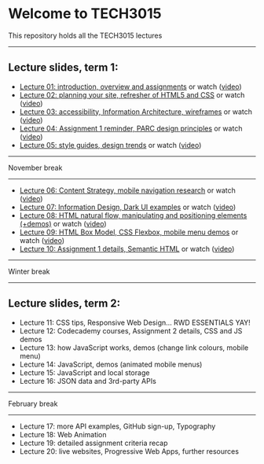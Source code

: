 # Welcome to TECH3015

This repository holds all the TECH3015 lectures

<!-- ## Module Documents

- [Module Handbook](https://TECH3015.github.io/lectures/module-handbook.html)
- [Coursework 1 Specification](https://TECH3015.github.io/lectures/coursework-01.html)
- [Coursework 2 Specification](https://TECH3015.github.io/lectures/coursework-02.html)
-->

---

## Lecture slides, term 1:

- [Lecture 01: introduction, overview and assignments](https://TECH3015.github.io/presents?lecture-01) or watch ([video](https://dmureplay.cloud.panopto.eu/Panopto/Pages/Viewer.aspx?id=5900e5e0-d40b-4cfd-9b39-ac4a00b900ee))
- [Lecture 02: planning your site, refresher of HTML5 and CSS](https://TECH3015.github.io/presents?lecture-02) or watch ([video](https://dmureplay.cloud.panopto.eu/Panopto/Pages/Viewer.aspx?id=9bc6c18a-53b5-4ba4-80bb-ac4e01056fb1))
- [Lecture 03: accessibility, Information Architecture, wireframes](https://TECH3015.github.io/presents?lecture-03) or watch ([video](https://dmureplay.cloud.panopto.eu/Panopto/Pages/Viewer.aspx?id=22011d37-727b-493a-8c57-ac5300fc8e42))
- [Lecture 04: Assignment 1 reminder, PARC design principles](https://TECH3015.github.io/presents?lecture-04) or watch ([video](https://dmureplay.cloud.panopto.eu/Panopto/Pages/Viewer.aspx?id=9c997e6c-da6e-4838-bd32-ac5600ce0d87))
- [Lecture 05: style guides, design trends](https://TECH3015.github.io/presents?lecture-05) or watch ([video](https://dmureplay.cloud.panopto.eu/Panopto/Pages/Viewer.aspx?id=45a449e4-a011-49b2-bac8-ac62014912ed))

---

November break

---

- [Lecture 06: Content Strategy, mobile navigation research](https://TECH3015.github.io/presents?lecture-06) or watch ([video](https://dmureplay.cloud.panopto.eu/Panopto/Pages/Viewer.aspx?id=6e870023-04af-4213-908a-ac6a0128426b))
- [Lecture 07: Information Design, Dark UI examples](https://TECH3015.github.io/presents?lecture-07) or watch ([video](https://dmureplay.cloud.panopto.eu/Panopto/Pages/Viewer.aspx?id=275a63ea-f0a8-4519-b027-ac7e00f55a68))
- [Lecture 08: HTML natural flow, manipulating and positioning elements (+demos)](https://tech3015.github.io/presents/?lecture-08) or watch ([video](https://dmureplay.cloud.panopto.eu/Panopto/Pages/Viewer.aspx?id=de2f7e54-40c2-4311-90e5-ac80010f44b8))
- [Lecture 09: HTML Box Model, CSS Flexbox, mobile menu demos](https://TECH3015.github.io/presents?lecture-09) or watch ([video](https://dmureplay.cloud.panopto.eu/Panopto/Pages/Viewer.aspx?id=91b7c413-e490-46da-a37b-ac80012176bd))
- [Lecture 10: Assignment 1 details, Semantic HTML](https://TECH3015.github.io/presents?lecture-10) or watch ([video](https://dmureplay.cloud.panopto.eu/Panopto/Pages/Viewer.aspx?id=917781e7-ecff-4d04-a0d4-ac90013fac55))

---

Winter break

---

## Lecture slides, term 2:

- Lecture 11: CSS tips, Responsive Web Design… RWD ESSENTIALS YAY!
- Lecture 12: Codecademy courses, Assignment 2 details, CSS and JS demos
- Lecture 13: how JavaScript works, demos (change link colours, mobile menu)
- Lecture 14: JavaScript, demos (animated mobile menus)
- Lecture 15: JavaScript and local storage
- Lecture 16: JSON data and 3rd-party APIs

<!--
- [Lecture 11: CSS tips, Responsive Web Design… RWD ESSENTIALS YAY!]https://TECH3015.github.io/presents?lecture-11) or watch ([video]())
- [Lecture 12: Codecademy courses, Assignment 2 details, CSS and JS demos](https://TECH3015.github.io/presents?lecture-12) or watch ([video]())
- [Lecture 13: how JavaScript works, demos (change link colours, mobile menu)](https://TECH3015.github.io/presents?lecture-13) or watch ([video]())
- [Lecture 14: JavaScript, demos (animated mobile menus)](https://TECH3015.github.io/presents?lecture-14) or watch ([video]())
- [Lecture 15: JavaScript and local storage](https://TECH3015.github.io/presents?lecture-15) or watch ([video]())
- [Lecture 16: JSON data and 3rd-party APIs](https://TECH3015.github.io/presents?lecture-16) or watch ([video]())
-->

---

February break

---

- Lecture 17: more API examples, GitHub sign-up, Typography
- Lecture 18: Web Animation
- Lecture 19: detailed assignment criteria recap
- Lecture 20: live websites, Progressive Web Apps, further resources

<!--
- [Lecture 17: more API examples, GitHub sign-up, Typography](https://TECH3015.github.io/presents?lecture-17) or watch ([video]())
- [Lecture 18: Web Animation](https://TECH3015.github.io/presents?lecture-18) or watch ([video]())
- [Lecture 19: detailed assignment criteria recap](https://TECH3015.github.io/presents?lecture-19) or watch ([video]())
- [Lecture 20: live websites, Progressive Web Apps, further resources](https://TECH3015.github.io/presents?lecture-20) or watch ([video]())
-->

<!--
NOT COVERED:

- SEE front-end-materials readme for some JS
- html templates
- console methods
- databases/pouch see: us/dmu/webtech-learning-materials/TECH-thom-dave-lectures-2018-19/TECH3015-Wk4-Databases-1.pptx - TECH3015-Wk4-Database-2.pptx
 
---

## TO DO:

- [ ] try CTEC3905 styles here?
- [ ] extend CSS 'crammed' and 'smalltext' to 'ol' tags
-->
